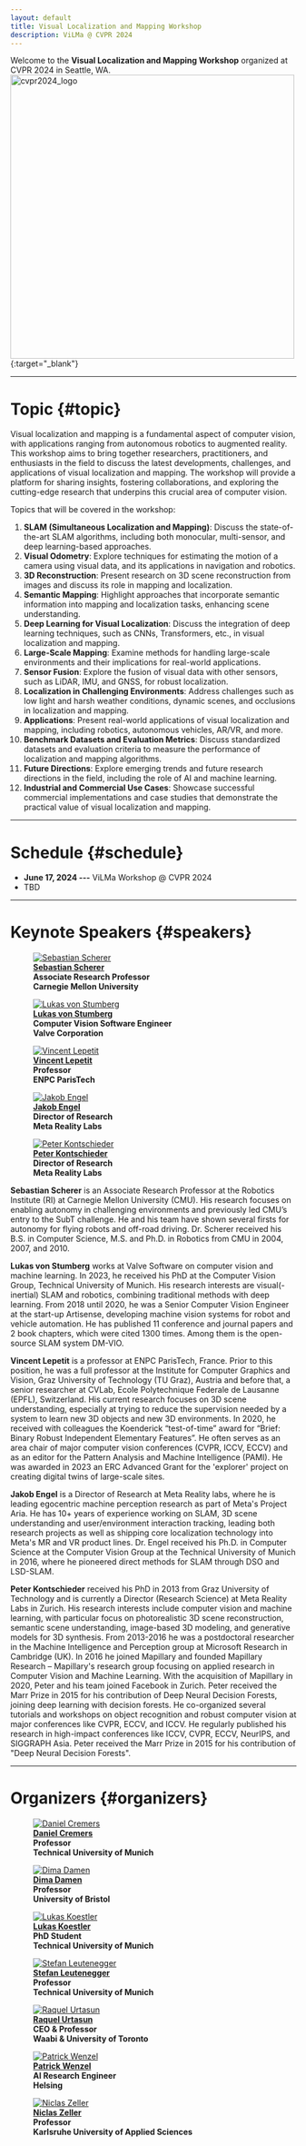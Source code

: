 ```yaml
---
layout: default
title: Visual Localization and Mapping Workshop
description: ViLMa @ CVPR 2024
---
```


Welcome to the **Visual Localization and Mapping Workshop** organized at CVPR 2024 in Seattle, WA. 
[<img class="img-centered" src="assets/imgs/cvpr2024_logo.png" width="500" alt="cvpr2024_logo"/>](https://cvpr.thecvf.com/Conferences/2024){:target="_blank"}

* * *

# Topic {#topic}

Visual localization and mapping is a fundamental aspect of computer vision, with applications ranging from autonomous robotics to augmented reality. This workshop aims to bring together researchers, practitioners, and enthusiasts in the field to discuss the latest developments, challenges, and applications of visual localization and mapping. The workshop will provide a platform for sharing insights, fostering collaborations, and exploring the cutting-edge research that underpins this crucial area of computer vision.

Topics that will be covered in the workshop:

1. **SLAM (Simultaneous Localization and Mapping)**: Discuss the state-of-the-art SLAM algorithms, including both monocular, multi-sensor, and deep learning-based approaches.
2. **Visual Odometry**: Explore techniques for estimating the motion of a camera using visual data, and its applications in navigation and robotics.
3. **3D Reconstruction**: Present research on 3D scene reconstruction from images and discuss its role in mapping and localization.
4. **Semantic Mapping**: Highlight approaches that incorporate semantic information into mapping and localization tasks, enhancing scene understanding.
5. **Deep Learning for Visual Localization**: Discuss the integration of deep learning techniques, such as CNNs, Transformers, etc., in visual localization and mapping.
6. **Large-Scale Mapping**: Examine methods for handling large-scale environments and
their implications for real-world applications.
7. **Sensor Fusion**: Explore the fusion of visual data with other sensors, such as LiDAR,
IMU, and GNSS, for robust localization.
8. **Localization in Challenging Environments**: Address challenges such as low light and harsh weather conditions, dynamic scenes, and occlusions in localization and mapping.
9. **Applications**: Present real-world applications of visual localization and mapping, including robotics, autonomous vehicles, AR/VR, and more.
10. **Benchmark Datasets and Evaluation Metrics**: Discuss standardized datasets and evaluation criteria to measure the performance of localization and mapping algorithms.
11. **Future Directions**: Explore emerging trends and future research directions in the field, including the role of AI and machine learning.
12. **Industrial and Commercial Use Cases**: Showcase successful commercial implementations and case studies that demonstrate the practical value of visual localization and mapping.

* * *

# Schedule {#schedule}
- **June 17, 2024 ---** ViLMa Workshop @ CVPR 2024
- TBD

* * *

# Keynote Speakers {#speakers}
<div class="container">

<figure>
    <a href="https://theairlab.org/team/sebastian" target="_blank">
    <img class="img-organizer" src="assets/imgs/speakers/sebastian_scherer.jpeg" alt="Sebastian Scherer"/></a>
    <b><br><a href="https://theairlab.org/team/sebastian" target="_blank">Sebastian Scherer</a>
    <br>Associate Research Professor<br>Carnegie Mellon University</b>
</figure>

<figure>
    <a href="https://scholar.google.com/citations?user=jBgFEukAAAAJ" target="_blank">
    <img class="img-organizer" src="assets/imgs/speakers/lukas_von_stumberg.jpeg" alt="Lukas von Stumberg"/></a>
    <b><br><a href="https://scholar.google.com/citations?user=jBgFEukAAAAJ" target="_blank">Lukas von Stumberg</a>
    <br>Computer Vision Software Engineer<br>Valve Corporation</b>
</figure>

<figure>
    <a href="https://vincentlepetit.github.io/" target="_blank">
    <img class="img-organizer" src="assets/imgs/speakers/vincent_lepetit.jpeg" alt="Vincent Lepetit"/></a>
    <b><br><a href="https://vincentlepetit.github.io/" target="_blank">Vincent Lepetit</a>
    <br>Professor<br>ENPC ParisTech</b>
</figure>

<figure>
    <a href="https://jakobengel.github.io/" target="_blank">
    <img class="img-organizer" src="assets/imgs/speakers/jakob_engel.jpeg" alt="Jakob Engel"/></a>
    <b><br><a href="https://jakobengel.github.io/" target="_blank">Jakob Engel</a>
    <br>Director of Research<br>Meta Reality Labs</b>
</figure>

<figure>
    <a href="https://scholar.google.com/citations?user=CxbDDRMAAAAJ" target="_blank">
    <img class="img-organizer" src="assets/imgs/speakers/peter_kontschieder.jpg" alt="Peter Kontschieder"/></a>
    <b><br><a href="https://scholar.google.com/citations?user=CxbDDRMAAAAJ" target="_blank">Peter Kontschieder</a>
    <br>Director of Research<br>Meta Reality Labs</b>
</figure>

</div>

**Sebastian Scherer**
is an Associate Research Professor at the Robotics Institute (RI) at Carnegie Mellon University (CMU). His research focuses on enabling autonomy in challenging environments and previously led CMU’s entry to the SubT challenge. He and his team have shown several firsts for autonomy for flying robots and off-road driving. Dr. Scherer received his B.S. in Computer Science, M.S. and Ph.D. in Robotics from CMU in 2004, 2007, and 2010.  

**Lukas von Stumberg**
works at Valve Software on computer vision and machine learning. In 2023, he received his PhD at the Computer Vision Group, Technical University of Munich. His research interests are visual(-inertial) SLAM and robotics, combining traditional methods with deep learning. From 2018 until 2020, he was a Senior Computer Vision Engineer at the start-up Artisense, developing machine vision systems for robot and vehicle automation. He has published 11 conference and journal papers and 2 book chapters, which were cited 1300 times. Among them is the open-source SLAM system DM-VIO.

**Vincent Lepetit**
is a professor at ENPC ParisTech, France. Prior to this position, he was a full professor at the Institute for Computer Graphics and Vision, Graz University of Technology (TU Graz), Austria and before that, a senior researcher at CVLab, Ecole Polytechnique Federale de Lausanne (EPFL), Switzerland. His current research focuses on 3D scene understanding, especially at trying to reduce the supervision needed by a system to learn new 3D objects and new 3D environments. In 2020, he received with colleagues the Koenderick “test-of-time” award for “Brief: Binary Robust Independent Elementary Features”. He often serves as an area chair of major computer vision conferences (CVPR, ICCV, ECCV) and as an editor for the Pattern Analysis and Machine Intelligence (PAMI). He was awarded in 2023 an ERC Advanced Grant for the 'explorer' project on creating digital twins of large-scale sites.

**Jakob Engel**
is a Director of Research at Meta Reality labs, where he is leading egocentric machine perception research as part of Meta's Project Aria. He has 10+ years of experience working on SLAM, 3D scene understanding and user/environment interaction tracking, leading both research projects as well as shipping core localization technology into Meta's MR and VR product lines. Dr. Engel received his Ph.D. in Computer Science at the Computer Vision Group at the Technical University of Munich in 2016, where he pioneered direct methods for SLAM through DSO and LSD-SLAM.

**Peter Kontschieder**
received his PhD in 2013 from Graz University of Technology and is currently a Director (Research Science) at Meta Reality Labs in Zurich. His research interests include computer vision and machine learning, with particular focus on photorealistic 3D scene reconstruction, semantic scene understanding, image-based 3D modeling, and generative models for 3D synthesis. From 2013-2016 he was a postdoctoral researcher in the Machine Intelligence and Perception group at Microsoft Research in Cambridge (UK). In 2016 he joined Mapillary and founded Mapillary Research – Mapillary's research group focusing on applied research in Computer Vision and Machine Learning. With the acquisition of Mapillary in 2020, Peter and his team joined Facebook in Zurich. Peter received the Marr Prize in 2015 for his contribution of Deep Neural Decision Forests, joining deep learning with decision forests. He co-organized several tutorials and workshops on object recognition and robust computer vision at major conferences like CVPR, ECCV, and ICCV. He regularly published his research in high-impact conferences like ICCV, CVPR, ECCV, NeurIPS, and SIGGRAPH Asia. Peter received the Marr Prize in 2015 for his contribution of "Deep Neural Decision Forests". 

* * *

# Organizers {#organizers}
<div class="container">

<figure>
    <a href="https://cvg.cit.tum.de/members/cremers" target="_blank">
    <img class="img-organizer" src="assets/imgs/organizers/daniel_cremers.jpg" alt="Daniel Cremers"/></a>
    <b><br><a href="https://cvg.cit.tum.de/members/cremers" target="_blank">Daniel Cremers</a>
    <br>Professor<br>Technical University of Munich</b>
</figure>

<figure>
    <a href="https://dimadamen.github.io/" target="_blank">
    <img class="img-organizer" src="assets/imgs/organizers/dima_damen.jpg" alt="Dima Damen"/></a>
    <b><br><a href="https://dimadamen.github.io/" target="_blank">Dima Damen</a>
    <br>Professor<br>University of Bristol</b>
</figure>

<figure>
    <a href="https://cvg.cit.tum.de/members/koestlel" target="_blank">
    <img class="img-organizer" src="assets/imgs/organizers/lukas_koestler.jpg" alt="Lukas Koestler"/></a>
    <b><br><a href="https://cvg.cit.tum.de/members/koestlel" target="_blank">Lukas Koestler</a>
    <br>PhD Student<br>Technical University of Munich</b>
</figure>

<figure>
    <a href="https://srl.cit.tum.de/members/leuteneg" target="_blank">
    <img class="img-organizer" src="assets/imgs/organizers/stefan_leutenegger.jpg" alt="Stefan Leutenegger"/></a>
    <b><br><a href="https://srl.cit.tum.de/members/leuteneg" target="_blank">Stefan Leutenegger</a>
    <br>Professor<br>Technical University of Munich</b>
</figure>

<figure>
    <a href="https://www.cs.toronto.edu/~urtasun/" target="_blank">
    <img class="img-organizer" src="assets/imgs/organizers/raquel_urtasun.jpg" alt="Raquel Urtasun"/></a>
    <b><br><a href="https://www.cs.toronto.edu/~urtasun/" target="_blank">Raquel Urtasun</a>
    <br>CEO & Professor<br>Waabi & University of Toronto</b>
</figure>

<figure>
    <a href="https://pmwenzel.github.io/" target="_blank">
    <img class="img-organizer" src="assets/imgs/organizers/patrick_wenzel.jpg" alt="Patrick Wenzel"/></a>
    <b><br><a href="https://pmwenzel.github.io/" target="_blank">Patrick Wenzel</a>
    <br>AI Research Engineer<br>Helsing</b>
</figure>

<figure>
    <a href="https://www.niclas-zeller.de/" target="_blank">
    <img class="img-organizer" src="assets/imgs/organizers/niclas_zeller.jpg" alt="Niclas Zeller"/></a>
    <b><br><a href="https://www.niclas-zeller.de/" target="_blank">Niclas Zeller</a>
    <br>Professor<br>Karlsruhe University of Applied Sciences</b>
</figure>

</div>